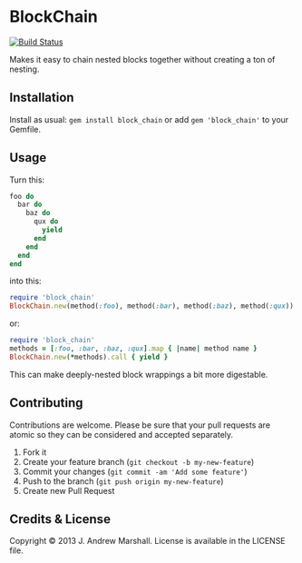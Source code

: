 # BlockChain

[![Build Status](https://secure.travis-ci.org/amarshall/block_chain.png)](http://travis-ci.org/amarshall/block_chain)

Makes it easy to chain nested blocks together without creating a ton of nesting.

## Installation

Install as usual: `gem install block_chain` or add `gem 'block_chain'` to your Gemfile.

## Usage

Turn this:

```ruby
foo do
  bar do
    baz do
      qux do
        yield
      end
    end
  end
end
```

into this:

```ruby
require 'block_chain'
BlockChain.new(method(:foo), method(:bar), method(:baz), method(:qux)).call { yield }
```

or:

```ruby
require 'block_chain'
methods = [:foo, :bar, :baz, :qux].map { |name| method name }
BlockChain.new(*methods).call { yield }
```

This can make deeply-nested block wrappings a bit more digestable.

## Contributing

Contributions are welcome. Please be sure that your pull requests are atomic so they can be considered and accepted separately.

1. Fork it
2. Create your feature branch (`git checkout -b my-new-feature`)
3. Commit your changes (`git commit -am 'Add some feature'`)
4. Push to the branch (`git push origin my-new-feature`)
5. Create new Pull Request

## Credits & License

Copyright © 2013 J. Andrew Marshall. License is available in the LICENSE file.
